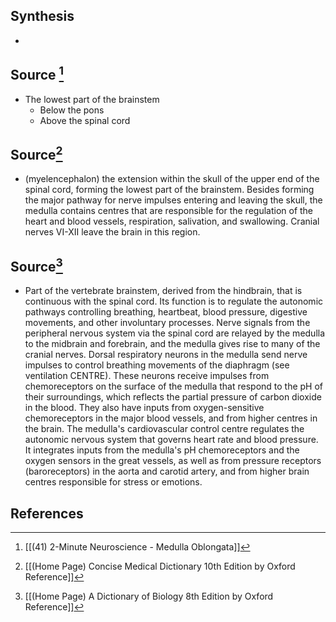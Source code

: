## Synthesis
- 
## Source [^1]
- The lowest part of the brainstem
	- Below the pons
	- Above the spinal cord
## Source[^2]
- (myelencephalon) the extension within the skull of the upper end of the spinal cord, forming the lowest part of the brainstem. Besides forming the major pathway for nerve impulses entering and leaving the skull, the medulla contains centres that are responsible for the regulation of the heart and blood vessels, respiration, salivation, and swallowing. Cranial nerves VI-XII leave the brain in this region.
## Source[^3]
- Part of the vertebrate brainstem, derived from the hindbrain, that is continuous with the spinal cord. Its function is to regulate the autonomic pathways controlling breathing, heartbeat, blood pressure, digestive movements, and other involuntary processes. Nerve signals from the peripheral nervous system via the spinal cord are relayed by the medulla to the midbrain and forebrain, and the medulla gives rise to many of the cranial nerves. Dorsal respiratory neurons in the medulla send nerve impulses to control breathing movements of the diaphragm (see ventilation CENTRE). These neurons receive impulses from chemoreceptors on the surface of the medulla that respond to the pH of their surroundings, which reflects the partial pressure of carbon dioxide in the blood. They also have inputs from oxygen-sensitive chemoreceptors in the major blood vessels, and from higher centres in the brain. The medulla's cardiovascular control centre regulates the autonomic nervous system that governs heart rate and blood pressure. It integrates inputs from the medulla's pH chemoreceptors and the oxygen sensors in the great vessels, as well as from pressure receptors (baroreceptors) in the aorta and carotid artery, and from higher brain centres responsible for stress or emotions.
## References

[^1]: [[(41) 2-Minute Neuroscience - Medulla Oblongata]]
[^2]: [[(Home Page) Concise Medical Dictionary 10th Edition by Oxford Reference]]
[^3]: [[(Home Page) A Dictionary of Biology 8th Edition by Oxford Reference]]